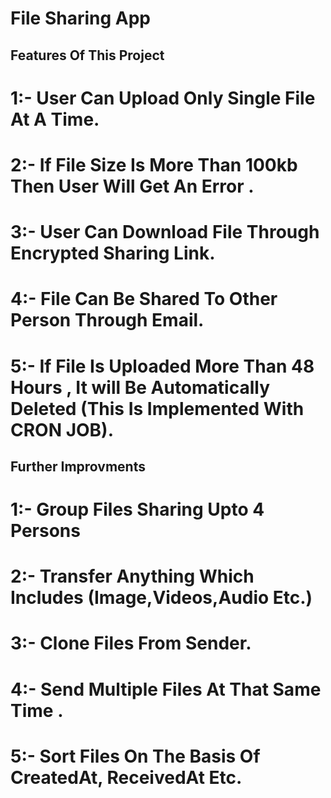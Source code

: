 # File Sharing App 



## Features Of This Project
# 1:- User Can Upload Only Single File At A Time.
# 2:- If File Size Is More Than 100kb Then User Will Get An Error . 
# 3:- User Can Download File Through Encrypted Sharing Link.
# 4:- File Can Be Shared To Other Person Through Email.
# 5:- If File Is Uploaded More Than 48 Hours , It will Be Automatically Deleted (This Is Implemented With CRON JOB).


## Further Improvments
# 1:- Group Files Sharing Upto 4 Persons
# 2:- Transfer Anything Which Includes (Image,Videos,Audio Etc.)
# 3:- Clone Files From Sender.
# 4:- Send Multiple Files At That Same Time .
# 5:- Sort Files On The Basis Of CreatedAt, ReceivedAt Etc.
